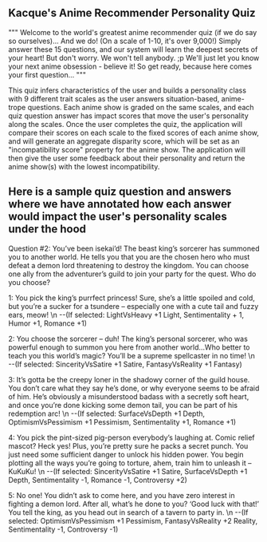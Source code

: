 Kacque's Anime Recommender Personality Quiz
--
"""
Welcome to the world's greatest anime recommender quiz (if we do say so ourselves)...
And we do! (On a scale of 1-10, it's over 9,000!)
Simply answer these 15 questions, and our system will learn the deepest secrets of your heart!
But don't worry. We won't tell anybody. ;p
We'll just let you know your next anime obsession - believe it!
So get ready, because here comes your first question...
"""

This quiz infers characteristics of the user and builds a personality class with 9 different trait scales as the user answers situation-based, anime-trope questions. Each anime show is graded on the same scales, and each quiz question answer has impact scores that move the user's personality along the scales. Once the user completes the quiz, the application will compare their scores on each scale to the fixed scores of each anime show, and will generate an aggregate disparity score, which will be set as an "incompatibility score" property for the anime show. The application will then give the user some feedback about their personality and return the anime show(s) with the lowest incompatibility.

Here is a sample quiz question and answers where we have annotated how each answer would impact the user's personality scales under the hood
--
Question #2:
You’ve been isekai’d! The beast king’s sorcerer has summoned you to another world. He tells you that you are the chosen hero who must defeat a demon lord threatening to destroy the kingdom. You can choose one ally from the adventurer’s guild to join your party for the quest. Who do you choose?

1: You pick the king’s purrfect princess! Sure, she’s a little spoiled and cold, but you’re a sucker for a tsundere – especially one with a cute tail and fuzzy ears, meow! \n
--(If selected: LightVsHeavy +1 Light, Sentimentality + 1, Humor +1, Romance +1)

2: You choose the sorcerer – duh! The king’s personal sorcerer, who was powerful enough to summon you here from another world…Who better to teach you this world’s magic? You’ll be a supreme spellcaster in no time! \n
--(If selected: SincerityVsSatire +1 Satire, FantasyVsReality +1 Fantasy)

3: It’s gotta be the creepy loner in the shadowy corner of the guild house. You don’t care what they say he’s done, or why everyone seems to be afraid of him. He’s obviously a misunderstood badass with a secretly soft heart, and once you’re done kicking some demon tail, you can be part of his redemption arc! \n
--(If selected: SurfaceVsDepth +1 Depth, OptimismVsPessimism +1 Pessimism, Sentimentality +1, Romance +1)

4: You pick the pint-sized pig-person everybody’s laughing at. Comic relief mascot? Heck yes! Plus, you’re pretty sure he packs a secret punch. You just need some sufficient danger to unlock his hidden power. You begin plotting all the ways you’re going to torture, ahem, train him to unleash it – KuKuKu! \n
--(If selected: SincerityVsSatire +1 Satire, SurfaceVsDepth +1 Depth, Sentimentality -1, Romance -1, Controversy +2)

5: No one! You didn’t ask to come here, and you have zero interest in fighting a demon lord. After all, what’s he done to you? ‘Good luck with that!’ You tell the king, as you head out in search of a tavern to party in. \n
--(If selected: OptimismVsPessimism +1 Pessimism, FantasyVsReality +2 Reality, Sentimentality -1, Controversy -1)
